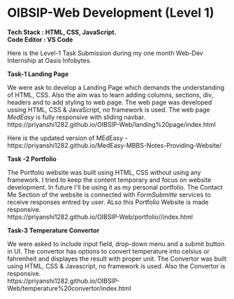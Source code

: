 # OIBSIP-Web Development (Level 1)
<b>Tech Stack : HTML, CSS, JavaScript.</b><br>
<b>Code Editor : VS Code </b><br>
<p>Here is the Level-1 Task Submission during my one month Web-Dev Internship at Oasis Infobytes.</p>
<b>Task-1 Landing Page</b>
<p>We were ask to develop a Landing Page which demands the understanding of HTML, CSS. Also the aim was to learn adding columns, sections, div, headers and to add styling to web page. The web page was developed ussing HTML, CSS & JavaScript, no framework is used. The web page <i>MedEasy</i> is fully responsive with sliding navbar. <br>https://priyanshi1282.github.io/OIBSIP-Web/landing%20page/index.html</p>
<p>Here is the updated version of MEdEasy - <br> https://priyanshi1282.github.io/MedEasy-MBBS-Notes-Providing-Website/ </p>
<b>Task -2 Portfolio</b>
<p>The Portfolio website was built using HTML, CSS without using any framework. I tried to keep the content temporary and focus on website development. In future I'll be using it as my personal portfolio. The Contact Me Section of the website is connected with <i>FormSubmitte</i> services to receive responses entred by user. ALso this Portfolio Website is made responsive.<br>https://priyanshi1282.github.io/OIBSIP-Web/portfolio//index.html<p>
<b>Task-3 Temperature Convertor</b>
<p>We were asked to include input field, drop-down menu and a submit button in UI. The convertor has options to convert temperature into celsius or fahrenheit and displayes the result with proper unit. The Convertor was built using HTML, CSS & Javascript, no framework is used. Also the Convertor is responsive.<br>https://priyanshi1282.github.io/OIBSIP-Web/temperature%20convertor/index.html</p>
